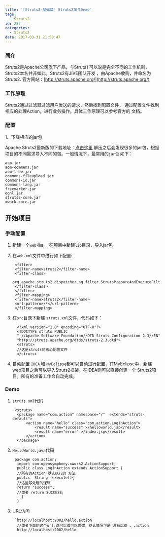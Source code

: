 ```yaml
---
title: '[Struts2-基础篇] Struts2简介Demo'
tags:
  - Struts2
id: 287
categories:
  - Struts2
date: 2017-03-31 21:58:47
---
```


### 简介

Struts2是Apache公司旗下产品，与Struts1 可以说是完全不同的工作机制，Struts2本名并非如此。Struts2有JIVE团队开发 ，由Apache收购，并命名为Struts2.
官方网站：[http://struts.apache.org/](http://struts.apache.org/)

### 工作原理

Struts2通过过滤器过滤用户发送的请求，然后找到配置文件， 通过配置文件找到相应的处理Action，进行业务操作。具体工作原理可以参考官方的 文档。

### 配置

1、下载相应的jar包

Apache Struts2最新版的下载地址：[点击这里](http://mirrors.tuna.tsinghua.edu.cn/apache/struts/2.5.10.1/struts-2.5.10.1-all.zip)
解压之后会发现很多的jar包，根据项目的不同需求导入不同的包。一般情况下，最常用的`jar包` 如下：

	asm.jar
	adm-commens.jar
	asm-tree.jar
	commons-fileupload.jar
	commons-io.jar
	commons-lang.jar
	freemarker.jar
	ognl.jar
	struts2-core.jar
	xwork-core.jar


## 开始项目

### 手动配置

1. 新建一个`web项目` ，在项目中新建`lib`目录，导入jar包。
2. 在`web.xml`文件中进行如下配置:

		<filter>
		<filter-name>struts2</filter-name>
		<filter-class>
		org.apache.struts2.dispatcher.ng.filter.StrutsPrepareAndExecuteFilter
		</filter-class>
		</filter>
		<filter-mapping>
		<filter-name>struts2</filter-name>
		<url-pattern>/*</url-pattern>
		</filter-mapping>

3. 在`src`目录下新建 `struts.xml`文件，代码如下：

		 <?xml version="1.0" encoding="UTF-8"?>
		 <!DOCTYPE struts PUBLIC
		 "-//Apache Software Foundation//DTD Struts Configuration 2.3//EN"
		 "http://struts.apache.org/dtds/struts-2.3.dtd">
		 <struts>
		 //这是struts的核心配置文件
		 </struts>

4. 自动配置
    `IDEA` 和 `MyEclipse`都可以自动进行配置，在MyEclipse中，新建web项目之后可以导入Struts2框架。在IDEA则可以直接创建一个 Struts2项目，所有的准备工作会自动完成。</p>

### Demo
1. `struts.xml`代码
		
		<struts>
		 <package name="com.action" namespace="/"  extends="struts-default">
		     <action name="hello" class="com.action.LoginAction">
		         <result name="success" >/helloworld.jsp</result>
		         <result name="error" >/index.jsp</result>
		     </action>
		 </package>
2. `HelloWorld.java`代码

		package com.action;
		 import com.opensymphony.xwork2.ActionSupport;
		 public class LoginAction extends ActionSupport {
		 //所有的Action 默认执行的 方法
		 public  String  execute(){
		 //这里写处理的逻辑
		 return "success";
		 //或者 return SUCCESS;
		   }
		 }
		 
3. URL访问

		`http://localhost:2002/hello.action
		 //或者下面的这个url,访问后缀可以修改，默认情况下是 没有后缀 、.action
		 http://localhost:2002/hello
